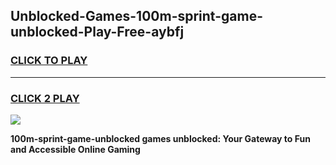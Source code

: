 
## Unblocked-Games-100m-sprint-game-unblocked-Play-Free-aybfj
<h3>
<a href="https://premium76.site?title=100m-sprint-game-unblocked&ref=18A1">CLICK TO PLAY</a></h3>
<hr>

<h3>
<a href="https://premium76.site?title=100m-sprint-game-unblocked&ref=18A1">CLICK 2 PLAY</a>
  
</h3>

<a href="https://premium76.site?title=100m-sprint-game-unblocked&ref=18A1"><img src="https://clearcache.store/games.png"></a>


**100m-sprint-game-unblocked games unblocked: Your Gateway to Fun and Accessible Online Gaming**
